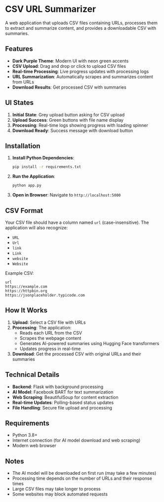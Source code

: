 # CSV URL Summarizer

A web application that uploads CSV files containing URLs, processes them to extract and summarize content, and provides a downloadable CSV with summaries.

## Features

- **Dark Purple Theme**: Modern UI with neon green accents
- **CSV Upload**: Drag and drop or click to upload CSV files
- **Real-time Processing**: Live progress updates with processing logs
- **URL Summarization**: Automatically scrapes and summarizes content from URLs
- **Download Results**: Get processed CSV with summaries

## UI States

1. **Initial State**: Grey upload button asking for CSV upload
2. **Upload Success**: Green buttons with file name display
3. **Processing**: Real-time logs showing progress with loading spinner
4. **Download Ready**: Success message with download button

## Installation

1. **Install Python Dependencies**:
   ```bash
   pip install -r requirements.txt
   ```

2. **Run the Application**:
   ```bash
   python app.py
   ```

3. **Open in Browser**:
   Navigate to `http://localhost:5000`

## CSV Format

Your CSV file should have a column named `url` (case-insensitive). The application will also recognize:
- `URL`
- `Url` 
- `link`
- `Link`
- `website`
- `Website`

Example CSV:
```csv
url
https://example.com
https://httpbin.org
https://jsonplaceholder.typicode.com
```

## How It Works

1. **Upload**: Select a CSV file with URLs
2. **Processing**: The application:
   - Reads each URL from the CSV
   - Scrapes the webpage content
   - Generates AI-powered summaries using Hugging Face transformers
   - Updates progress in real-time
3. **Download**: Get the processed CSV with original URLs and their summaries

## Technical Details

- **Backend**: Flask with background processing
- **AI Model**: Facebook BART for text summarization
- **Web Scraping**: BeautifulSoup for content extraction
- **Real-time Updates**: Polling-based status updates
- **File Handling**: Secure file upload and processing

## Requirements

- Python 3.8+
- Internet connection (for AI model download and web scraping)
- Modern web browser

## Notes

- The AI model will be downloaded on first run (may take a few minutes)
- Processing time depends on the number of URLs and their response times
- Large CSV files may take longer to process
- Some websites may block automated requests
